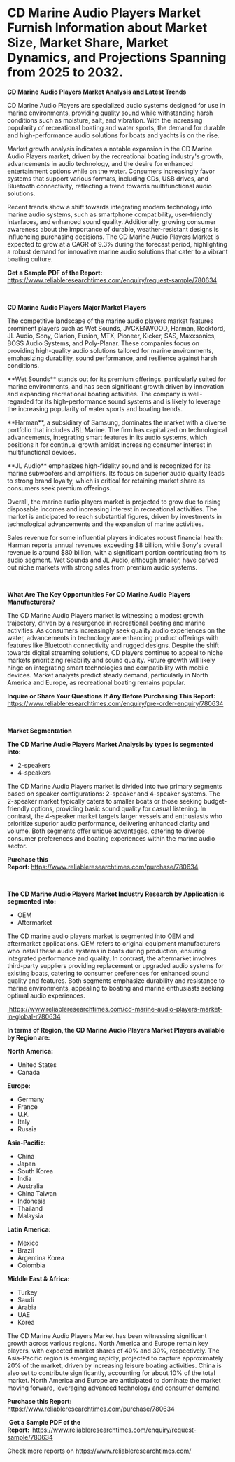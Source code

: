 <p><h1>CD Marine Audio Players Market Furnish Information about Market Size, Market Share, Market Dynamics, and Projections Spanning from 2025 to 2032.</h1></p><p><strong>CD Marine Audio Players Market Analysis and Latest Trends</strong></p>
<p><p>CD Marine Audio Players are specialized audio systems designed for use in marine environments, providing quality sound while withstanding harsh conditions such as moisture, salt, and vibration. With the increasing popularity of recreational boating and water sports, the demand for durable and high-performance audio solutions for boats and yachts is on the rise.</p><p>Market growth analysis indicates a notable expansion in the CD Marine Audio Players market, driven by the recreational boating industry's growth, advancements in audio technology, and the desire for enhanced entertainment options while on the water. Consumers increasingly favor systems that support various formats, including CDs, USB drives, and Bluetooth connectivity, reflecting a trend towards multifunctional audio solutions.</p><p>Recent trends show a shift towards integrating modern technology into marine audio systems, such as smartphone compatibility, user-friendly interfaces, and enhanced sound quality. Additionally, growing consumer awareness about the importance of durable, weather-resistant designs is influencing purchasing decisions. The CD Marine Audio Players Market is expected to grow at a CAGR of 9.3% during the forecast period, highlighting a robust demand for innovative marine audio solutions that cater to a vibrant boating culture.</p></p>
<p><strong>Get a Sample PDF of the Report:&nbsp;</strong> <a href="https://www.reliableresearchtimes.com/enquiry/request-sample/780634?utm_campaign=3088&utm_medium=2&utm_source=Github&utm_content=ia&utm_term=26032025&utm_id=cd-marine-audio-players">https://www.reliableresearchtimes.com/enquiry/request-sample/780634</a></p>
<p>&nbsp;</p>
<p><strong>CD Marine Audio Players Major Market Players</strong></p>
<p><p>The competitive landscape of the marine audio players market features prominent players such as Wet Sounds, JVCKENWOOD, Harman, Rockford, JL Audio, Sony, Clarion, Fusion, MTX, Pioneer, Kicker, SAS, Maxxsonics, BOSS Audio Systems, and Poly-Planar. These companies focus on providing high-quality audio solutions tailored for marine environments, emphasizing durability, sound performance, and resilience against harsh conditions.</p><p>**Wet Sounds** stands out for its premium offerings, particularly suited for marine environments, and has seen significant growth driven by innovation and expanding recreational boating activities. The company is well-regarded for its high-performance sound systems and is likely to leverage the increasing popularity of water sports and boating trends.</p><p>**Harman**, a subsidiary of Samsung, dominates the market with a diverse portfolio that includes JBL Marine. The firm has capitalized on technological advancements, integrating smart features in its audio systems, which positions it for continual growth amidst increasing consumer interest in multifunctional devices. </p><p>**JL Audio** emphasizes high-fidelity sound and is recognized for its marine subwoofers and amplifiers. Its focus on superior audio quality leads to strong brand loyalty, which is critical for retaining market share as consumers seek premium offerings.</p><p>Overall, the marine audio players market is projected to grow due to rising disposable incomes and increasing interest in recreational activities. The market is anticipated to reach substantial figures, driven by investments in technological advancements and the expansion of marine activities. </p><p>Sales revenue for some influential players indicates robust financial health: Harman reports annual revenues exceeding $8 billion, while Sony's overall revenue is around $80 billion, with a significant portion contributing from its audio segment. Wet Sounds and JL Audio, although smaller, have carved out niche markets with strong sales from premium audio systems.</p></p>
<p>&nbsp;</p>
<p><strong>What Are The Key Opportunities For CD Marine Audio Players Manufacturers?</strong></p>
<p><p>The CD Marine Audio Players market is witnessing a modest growth trajectory, driven by a resurgence in recreational boating and marine activities. As consumers increasingly seek quality audio experiences on the water, advancements in technology are enhancing product offerings with features like Bluetooth connectivity and rugged designs. Despite the shift towards digital streaming solutions, CD players continue to appeal to niche markets prioritizing reliability and sound quality. Future growth will likely hinge on integrating smart technologies and compatibility with mobile devices. Market analysts predict steady demand, particularly in North America and Europe, as recreational boating remains popular.</p></p>
<p><strong>Inquire or Share Your Questions If Any Before Purchasing This Report:</strong> <a href="https://www.reliableresearchtimes.com/enquiry/pre-order-enquiry/780634?utm_campaign=3088&utm_medium=2&utm_source=Github&utm_content=ia&utm_term=26032025&utm_id=cd-marine-audio-players">https://www.reliableresearchtimes.com/enquiry/pre-order-enquiry/780634</a></p>
<p>&nbsp;</p>
<p><strong>Market Segmentation</strong></p>
<p><strong>The CD Marine Audio Players Market Analysis by types is segmented into:</strong></p>
<p><ul><li>2-speakers</li><li>4-speakers</li></ul></p>
<p><p>The CD Marine Audio Players market is divided into two primary segments based on speaker configurations: 2-speaker and 4-speaker systems. The 2-speaker market typically caters to smaller boats or those seeking budget-friendly options, providing basic sound quality for casual listening. In contrast, the 4-speaker market targets larger vessels and enthusiasts who prioritize superior audio performance, delivering enhanced clarity and volume. Both segments offer unique advantages, catering to diverse consumer preferences and boating experiences within the marine audio sector.</p></p>
<p><strong>Purchase this Report:&nbsp;</strong><a href="https://www.reliableresearchtimes.com/purchase/780634?utm_campaign=3088&utm_medium=2&utm_source=Github&utm_content=ia&utm_term=26032025&utm_id=cd-marine-audio-players">https://www.reliableresearchtimes.com/purchase/780634</a></p>
<p>&nbsp;</p>
<p><strong>The CD Marine Audio Players Market Industry Research by Application is segmented into:</strong></p>
<p><ul><li>OEM</li><li>Aftermarket</li></ul></p>
<p><p>The CD marine audio players market is segmented into OEM and aftermarket applications. OEM refers to original equipment manufacturers who install these audio systems in boats during production, ensuring integrated performance and quality. In contrast, the aftermarket involves third-party suppliers providing replacement or upgraded audio systems for existing boats, catering to consumer preferences for enhanced sound quality and features. Both segments emphasize durability and resistance to marine environments, appealing to boating and marine enthusiasts seeking optimal audio experiences.</p></p>
<p><a href="https://www.reliableresearchtimes.com/cd-marine-audio-players-market-in-global-r780634?utm_campaign=3088&utm_medium=2&utm_source=Github&utm_content=ia&utm_term=26032025&utm_id=cd-marine-audio-players">&nbsp;https://www.reliableresearchtimes.com/cd-marine-audio-players-market-in-global-r780634</a></p>
<p><strong>In terms of Region, the CD Marine Audio Players Market Players available by Region are:</strong></p>
<p>
    <p> <strong> North America: </strong>
        <ul>
            <li>United States</li>
            <li>Canada</li>
        </ul>
        </p> 
    <p> <strong> Europe: </strong>
        <ul>
            <li>Germany</li>
            <li>France</li>
            <li>U.K.</li>
            <li>Italy</li>
            <li>Russia</li>
        </ul>
        </p> 
    <p> <strong> Asia-Pacific: </strong>
        <ul>
            <li>China</li>
            <li>Japan</li>
            <li>South Korea</li>
            <li>India</li>
            <li>Australia</li>
            <li>China Taiwan</li>
            <li>Indonesia</li>
            <li>Thailand</li>
            <li>Malaysia</li>
        </ul>
        </p> 
    <p> <strong> Latin America: </strong>
        <ul>
            <li>Mexico</li>
            <li>Brazil</li>
            <li>Argentina Korea</li>
            <li>Colombia</li>
        </ul>
        </p> 
    <p> <strong> Middle East & Africa: </strong>
        <ul>
            <li>Turkey</li>
            <li>Saudi</li>
            <li>Arabia</li>
            <li>UAE</li>
            <li>Korea</li>
        </ul>
    </p>
    </p>
<p><p>The CD Marine Audio Players Market has been witnessing significant growth across various regions. North America and Europe remain key players, with expected market shares of 40% and 30%, respectively. The Asia-Pacific region is emerging rapidly, projected to capture approximately 20% of the market, driven by increasing leisure boating activities. China is also set to contribute significantly, accounting for about 10% of the total market. North America and Europe are anticipated to dominate the market moving forward, leveraging advanced technology and consumer demand.</p></p>
<p><strong>Purchase this Report: </strong><a href="https://www.reliableresearchtimes.com/purchase/780634?utm_campaign=3088&utm_medium=2&utm_source=Github&utm_content=ia&utm_term=26032025&utm_id=cd-marine-audio-players">https://www.reliableresearchtimes.com/purchase/780634</a></p>
<p>&nbsp;<strong>Get a Sample PDF of the Report:&nbsp;&nbsp;</strong><a href="https://www.reliableresearchtimes.com/enquiry/request-sample/780634?utm_campaign=3088&utm_medium=2&utm_source=Github&utm_content=ia&utm_term=26032025&utm_id=cd-marine-audio-players">https://www.reliableresearchtimes.com/enquiry/request-sample/780634</a></p>
<p><strong></strong></p>
<p>Check more reports on <a href="https://www.reliableresearchtimes.com/?utm_campaign=3088&utm_medium=2&utm_source=Github&utm_content=ia&utm_term=26032025&utm_id=cd-marine-audio-players">https://www.reliableresearchtimes.com/</a></p>